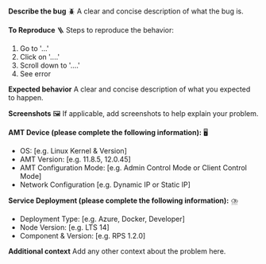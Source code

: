<!--🔅🔅🔅🔅🔅🔅🔅🔅🔅🔅🔅🔅🔅🔅🔅🔅🔅🔅🔅🔅🔅🔅🔅🔅🔅🔅🔅🔅🔅🔅🔅
Hello there! 😄
To expedite issue processing please search open and closed issues before submitting a new one.
Existing issues often contain information about workarounds, resolution, or progress updates.
🔅🔅🔅🔅🔅🔅🔅🔅🔅🔅🔅🔅🔅🔅🔅🔅🔅🔅🔅🔅🔅🔅🔅🔅🔅🔅🔅🔅🔅🔅🔅🔅🔅-->
**Describe the bug** 🪲
A clear and concise description of what the bug is.


**To Reproduce** 🪜
Steps to reproduce the behavior:
1. Go to '...'
2. Click on '....'
3. Scroll down to '....'
4. See error

**Expected behavior**
A clear and concise description of what you expected to happen.

**Screenshots** 🖼️
If applicable, add screenshots to help explain your problem.

**AMT Device (please complete the following information):** 🖥️
 - OS: [e.g. Linux Kernel & Version]
 - AMT Version: [e.g. 11.8.5, 12.0.45]
 - AMT Configuration Mode: [e.g. Admin Control Mode or Client Control Mode]
 - Network Configuration [e.g. Dynamic IP or Static IP]

**Service Deployment (please complete the following information):** ⛈️
 - Deployment Type: [e.g. Azure, Docker, Developer]
 - Node Version: [e.g. LTS 14]
 - Component & Version: [e.g. RPS 1.2.0]

**Additional context**
Add any other context about the problem here.
